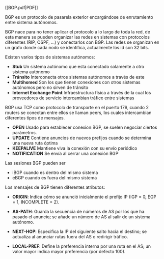 [[BGP.pdf|PDF]]

BGP es un protocolo de pasarela exterior encargándose de enrutamiento entre sistema autónomos.

BGP nace para no tener aplicar el protocolo a lo largo de toda la red, de esta manera se pueden organizar las redes en sistemas con protocolos diferentes (RIP, OSPF, ...) y conectarlos con BGP.
Las redes se organizan en un grafo donde cada nodo se identifica, actualmente los id son 32 bits.

Existen varios tipos de sistemas autónomos:

+ **Stub** Un sistema autónomo que esta conectado solamente a otro sistema autónomo
+ **Tránsito** Interconecta otros sistemas autónomos a través de este
+ **Multihomed** Son los que tienen conexiones con otros sistemas autónomos pero no sirven de tránsito
+ **Internet Exchange Point** Infraestructura física a través de la cual los proveedores de servicio intercambian tráfico entre sistemas


BGP usa TCP como protocolo de transporte en el puerto 179, cuando 2 routers se conectan entre ellos se llaman peers, los cuales intercambian diferentes tipos de mensajes.
+ **OPEN** Usado para establecer conexion BGP, se suelen negociar ciertos parámetros.
+ **UPDATE** Contiene anuncios de nuevos prefijos cuando se determina una nueva ruta óptima
+ **KEEPALIVE** Mantiene viva la conexión con su envío periódico
+ **NOTIFICATION** Se envía al cerrar una conexión BGP

Las sesiones BGP pueden ser
- iBGP cuando es dentro del mismo sistema
- eBGP cuando es fuera del mismo sistema

Los mensajes de BGP tienen diferentes atributos:
- **ORIGIN**: Indica cómo se anunció inicialmente el prefijo IP (IGP = 0, EGP = 1, INCOMPLETE = 2).
    
- **AS-PATH**: Guarda la secuencia de números de AS por los que ha pasado el anuncio; se añade un número de AS al salir de un sistema autónomo.
    
- **NEXT-HOP**: Especifica la IP del siguiente salto hacia el destino; se actualiza al anunciar rutas fuera del AS o redirigir tráfico.
    
- **LOCAL-PREF**: Define la preferencia interna por una ruta en el AS; un valor mayor indica mayor preferencia (por defecto 100).
